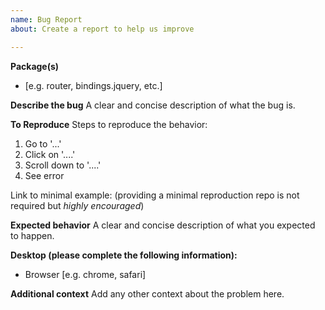 ```yaml
---
name: Bug Report
about: Create a report to help us improve

---
```


**Package(s)**
 - [e.g. router, bindings.jquery, etc.]

**Describe the bug**
A clear and concise description of what the bug is.

**To Reproduce**
Steps to reproduce the behavior:
1. Go to '...'
2. Click on '....'
3. Scroll down to '....'
4. See error

Link to minimal example: (providing a minimal reproduction repo is not required but _highly encouraged_)

**Expected behavior**
A clear and concise description of what you expected to happen.

**Desktop (please complete the following information):**
 - Browser [e.g. chrome, safari]

**Additional context**
Add any other context about the problem here.
